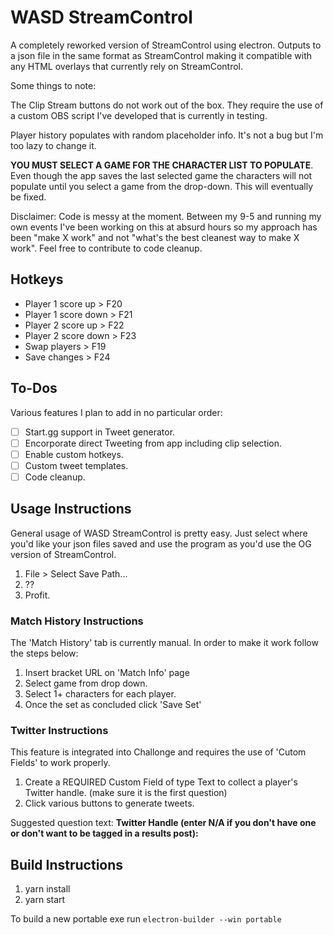 # WASD StreamControl
A completely reworked version of StreamControl using electron. Outputs to a json file in the same format as StreamControl making it compatible with any HTML overlays that currently rely on StreamControl.

Some things to note:

The Clip Stream buttons do not work out of the box. They require the use of a custom OBS script I've developed that is currently in testing.

Player history populates with random placeholder info. It's not a bug but I'm too lazy to change it.

**YOU MUST SELECT A GAME FOR THE CHARACTER LIST TO POPULATE**. Even though the app saves the last selected game the characters will not populate until you select a game from the drop-down. This will eventually be fixed.

Disclaimer: Code is messy at the moment. Between my 9-5 and running my own events I've been working on this at absurd hours so my approach has been "make X work" and not "what's the best cleanest way to make X work". Feel free to contribute to code cleanup.

## Hotkeys
* Player 1 score up > F20
* Player 1 score down > F21
* Player 2 score up > F22
* Player 2 score down > F23
* Swap players > F19
* Save changes  > F24

## To-Dos
Various features I plan to add in no particular order:
- [ ] Start.gg support in Tweet generator.
- [ ] Encorporate direct Tweeting from app including clip selection.
- [ ] Enable custom hotkeys.
- [ ] Custom tweet templates.
- [ ] Code cleanup.

## Usage Instructions
General usage of WASD StreamControl is pretty easy. Just select where you'd like your json files saved and use the program as you'd use the OG version of StreamControl.
1. File > Select Save Path...
2. ??
3. Profit.

### Match History Instructions
The 'Match History' tab is currently manual. In order to make it work follow the steps below:
1. Insert bracket URL on 'Match Info' page
2. Select game from drop down.
3. Select 1+ characters for each player.
4. Once the set as concluded click 'Save Set'

### Twitter Instructions
This feature is integrated into Challonge and requires the use of 'Cutom Fields' to work properly.
1. Create a REQUIRED Custom Field of type Text to collect a player's Twitter handle. (make sure it is the first question)
2. Click various buttons to generate tweets.

Suggested question text: **Twitter Handle (enter N/A if you don't have one or don't want to be tagged in a results post):**

## Build Instructions
1. yarn install
2. yarn start

To build a new portable exe run ```electron-builder --win portable```
